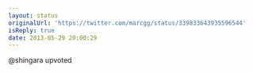 ```yaml
---
layout: status
originalUrl: 'https://twitter.com/marcgg/status/339833643935596544'
isReply: true
date: 2013-05-29 20:00:29
---
```


@shingara upvoted
